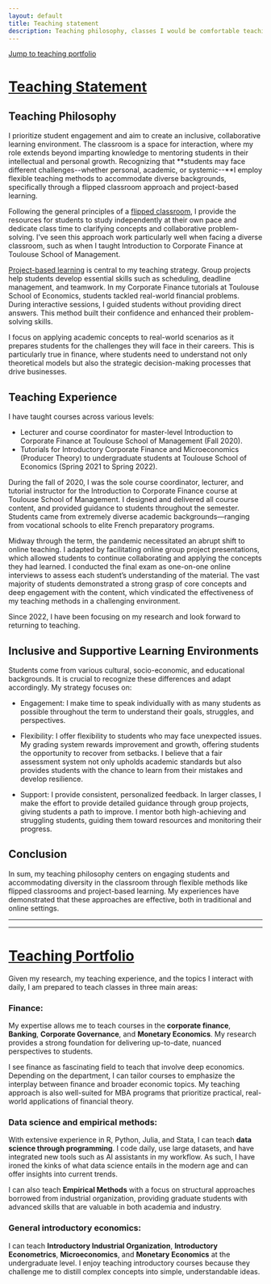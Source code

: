 ```yaml
---
layout: default
title: Teaching statement
description: Teaching philosophy, classes I would be comfortable teaching
---
```


[Jump to teaching portfolio](#teaching-portfolio)


#  <ins>Teaching Statement</ins>


## Teaching Philosophy 

I prioritize student engagement and aim to create an inclusive, collaborative learning environment. The classroom is a space for interaction, where my role extends beyond imparting knowledge to mentoring students in their intellectual and personal growth. Recognizing that **students may face different challenges--whether personal, academic, or systemic--**I employ flexible teaching methods to accommodate diverse backgrounds, specifically through a flipped classroom approach and project-based learning.

Following the general principles of a [flipped classroom](https://en.wikipedia.org/wiki/Flipped_classroom), I provide the resources for students to study independently at their own pace and dedicate class time to clarifying concepts and collaborative problem-solving. I’ve seen this approach work particularly well when facing a diverse classroom, such as when I taught Introduction to Corporate Finance at Toulouse School of Management.

[Project-based learning](https://www.bu.edu/ctl/ctl_resource/project-based-learning-teaching-guide/#:~:text=in%20your%20classes.-,Introduction,problems%2C%20commonly%20in%20small%20teams) is central to my teaching strategy.  Group projects help students develop essential skills such as scheduling, deadline management, and teamwork. In my Corporate Finance tutorials at Toulouse School of Economics, students tackled real-world financial problems. During interactive sessions, I guided students without providing direct answers. This method built their confidence and enhanced their problem-solving skills.

I focus on applying academic concepts to real-world scenarios as it prepares students for the challenges they will face in their careers. This is particularly true in finance, where students need to understand not only theoretical models but also the strategic decision-making processes that drive businesses.

## Teaching Experience 
 

I have taught courses across various levels:

- Lecturer and course coordinator for master-level Introduction to Corporate Finance at Toulouse School of Management (Fall 2020).
- Tutorials for Introductory Corporate Finance and Microeconomics (Producer Theory) to undergraduate students at Toulouse School of Economics (Spring 2021 to Spring 2022).

During the fall of 2020, I was the sole course coordinator, lecturer, and tutorial instructor for the Introduction to Corporate Finance course at Toulouse School of Management. I designed and delivered all course content, and provided guidance to students throughout the semester. Students came from extremely diverse academic backgrounds—ranging from vocational schools to elite French preparatory programs.  

Midway through the term, the pandemic necessitated an abrupt shift to online teaching. I adapted by facilitating online group project presentations, which allowed students to continue collaborating and applying the concepts they had learned. I conducted the final exam as one-on-one online interviews to assess each student’s understanding of the material. The vast majority of students demonstrated a strong grasp of core concepts and deep engagement with the content, which vindicated the effectiveness of my teaching methods in a challenging environment. 

Since 2022, I have been focusing on my research and look forward to returning to teaching.


## Inclusive and Supportive Learning Environments


Students come from various cultural, socio-economic, and educational backgrounds. It is crucial to recognize these differences and adapt accordingly. My strategy focuses on:

- Engagement:  I make time to speak individually with as many students as possible throughout the term to understand their goals, struggles, and perspectives. 

- Flexibility: I offer flexibility to students who may face unexpected issues. My grading system rewards improvement and growth, offering students the opportunity to recover from setbacks. I believe that a fair assessment system not only upholds academic standards but also provides students with the chance to learn from their mistakes and develop resilience. 

- Support: I provide consistent, personalized feedback. In larger classes, I make the effort to provide detailed guidance through group projects, giving students a path to improve. I mentor both high-achieving and struggling students, guiding them toward resources and monitoring their progress.
 
## Conclusion

In sum, my teaching philosophy centers on engaging students and accommodating diversity in the classroom through flexible methods like flipped classrooms and project-based learning.  My experiences have demonstrated that these approaches are effective, both in traditional and online settings. 

__________________
__________________


# <ins>Teaching Portfolio</ins>
 

Given my research, my teaching experience, and the topics I interact with daily, I am prepared to teach classes in three main areas:

### Finance:


My expertise allows me to teach courses in the  **corporate finance**, **Banking**, **Corporate Governance**, and **Monetary Economics**. My research provides a strong foundation for delivering up-to-date, nuanced perspectives to students.

I see finance as fascinating field to teach that involve deep economics. Depending on the department, I can tailor courses to emphasize the interplay between finance and broader economic topics. My teaching approach is also well-suited for MBA programs that prioritize practical, real-world applications of financial theory. 


### Data science and empirical methods: 

With extensive experience in R, Python, Julia, and Stata, I can teach **data science through programming**. I code daily, use large datasets, and have integrated new tools such as AI assistants in my workflow. As such, I have ironed the kinks of what data science entails in the modern age and can offer insights into current trends.

I can also teach  **Empirical Methods** with a focus on structural approaches borrowed from industrial organization, providing graduate students with advanced skills that are valuable in both academia and industry.


### General introductory economics: 

I can teach **Introductory Industrial Organization**, **Introductory Econometrics**, **Microeconomics**, and **Monetary Economics** at the undergraduate level. I enjoy teaching introductory courses because they challenge me to distill complex concepts into simple, understandable ideas. 





